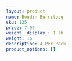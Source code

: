 ```yaml
---
layout: product
name: Boudin Burritosq
sku: 125
price: 7.99
weight__display_: 1 lb
weight: 16
description: 4﻿ Per Pack
product_options: []
---
```

